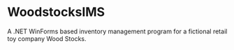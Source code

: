 # WoodstocksIMS
A .NET WinForms based inventory management program for a fictional retail toy company Wood Stocks. 
